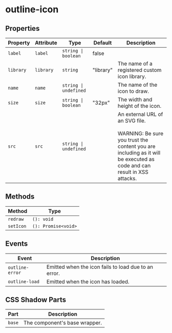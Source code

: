 # outline-icon

## Properties

| Property  | Attribute | Type                  | Default   | Description                                      |
|-----------|-----------|-----------------------|-----------|--------------------------------------------------|
| `label`   | `label`   | `string \| boolean`   | false     |                                                  |
| `library` | `library` | `string`              | "library" | The name of a registered custom icon library.    |
| `name`    | `name`    | `string \| undefined` |           | The name of the icon to draw.                    |
| `size`    | `size`    | `string \| boolean`   | "32px"    | The width and height of the icon.                |
| `src`     | `src`     | `string \| undefined` |           | An external URL of an SVG file.<br /><br />WARNING: Be sure you trust the content you are including as it will be executed as code and can result in XSS attacks. |

## Methods

| Method    | Type                |
|-----------|---------------------|
| `redraw`  | `(): void`          |
| `setIcon` | `(): Promise<void>` |

## Events

| Event           | Description                                      |
|-----------------|--------------------------------------------------|
| `outline-error` | Emitted when the icon fails to load due to an error. |
| `outline-load`  | Emitted when the icon has loaded.                |

## CSS Shadow Parts

| Part   | Description                   |
|--------|-------------------------------|
| `base` | The component's base wrapper. |
